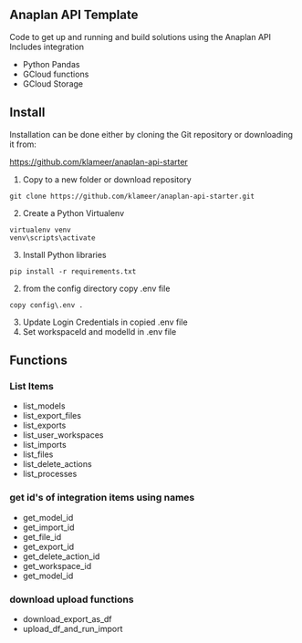 ## Anaplan API Template
Code to get up and running and build solutions using the Anaplan API
Includes integration 
* Python Pandas 
* GCloud functions
* GCloud Storage


## Install
Installation can be done either by cloning the Git repository or downloading it from:

https://github.com/klameer/anaplan-api-starter

1. Copy to a new folder or download repository
```commandline
git clone https://github.com/klameer/anaplan-api-starter.git
```
2. Create a Python Virtualenv
```commandline
virtualenv venv
venv\scripts\activate
```

3. Install Python libraries
```commandline
pip install -r requirements.txt
```

2. from the config directory copy .env file
```commandline
copy config\.env .
```

3. Update Login Credentials in copied .env file
4. Set workspaceId and modelId in .env file


## Functions

### List Items
* list_models
* list_export_files
* list_exports
* list_user_workspaces
* list_imports
* list_files
* list_delete_actions
* list_processes

### get id's of integration items using names
* get_model_id
* get_import_id
* get_file_id
* get_export_id
* get_delete_action_id
* get_workspace_id
* get_model_id

### download upload functions
* download_export_as_df
* upload_df_and_run_import
